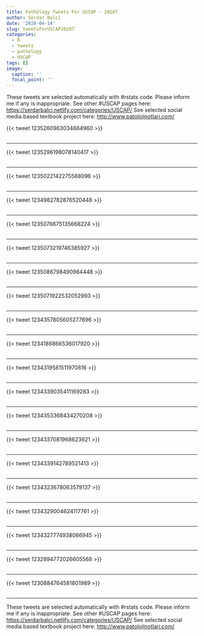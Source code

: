 ```yaml
---
title: Pathology Tweets For USCAP - 20207
author: Serdar Balci
date: '2020-04-14'
slug: tweetsForUSCAP20207
categories:
  - R
  - tweets
  - pathology
  - USCAP
tags: []
image:
  caption: ''
  focal_point: ''
---
```



These tweets are selected automatically with #rstats code. Please inform me if any is inappropriate.
See other #USCAP pages here: https://serdarbalci.netlify.com/categories/USCAP/ 
See selected social media based textbook project here: http://www.patolojinotlari.com/

{{< tweet 1235260963034664960 >}}
<br>
<br>
<hr>
{{< tweet 1235296198078140417 >}}
<br>
<br>
<hr>
{{< tweet 1235022142275588096 >}}
<br>
<br>
<hr>
{{< tweet 1234982782876520448 >}}
<br>
<br>
<hr>
{{< tweet 1235076675135668224 >}}
<br>
<br>
<hr>
{{< tweet 1235073219746385927 >}}
<br>
<br>
<hr>
{{< tweet 1235086798490984448 >}}
<br>
<br>
<hr>
{{< tweet 1235071922532052993 >}}
<br>
<br>
<hr>
{{< tweet 1234357805605277696 >}}
<br>
<br>
<hr>
{{< tweet 1234186866536017920 >}}
<br>
<br>
<hr>
{{< tweet 1234319581511970816 >}}
<br>
<br>
<hr>
{{< tweet 1234339035411169283 >}}
<br>
<br>
<hr>
{{< tweet 1234353368434270208 >}}
<br>
<br>
<hr>
{{< tweet 1234337081968623621 >}}
<br>
<br>
<hr>
{{< tweet 1234339142789521413 >}}
<br>
<br>
<hr>
{{< tweet 1234323678063579137 >}}
<br>
<br>
<hr>
{{< tweet 1234329004624117761 >}}
<br>
<br>
<hr>
{{< tweet 1234327774938066945 >}}
<br>
<br>
<hr>
{{< tweet 1232894772026605568 >}}
<br>
<br>
<hr>
{{< tweet 1230884764581801989 >}}
<br>
<br>
<hr>


These tweets are selected automatically with #rstats code. Please inform me if any is inappropriate.
See other #USCAP pages here: https://serdarbalci.netlify.com/categories/USCAP/ 
See selected social media based textbook project here: http://www.patolojinotlari.com/
